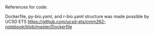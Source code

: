 References for code:

Dockerfile, py-bio.yaml, and r-bio.yaml structure was made possible by UCSD ETS https://github.com/ucsd-ets/cmm262-notebook/blob/master/Dockerfile
